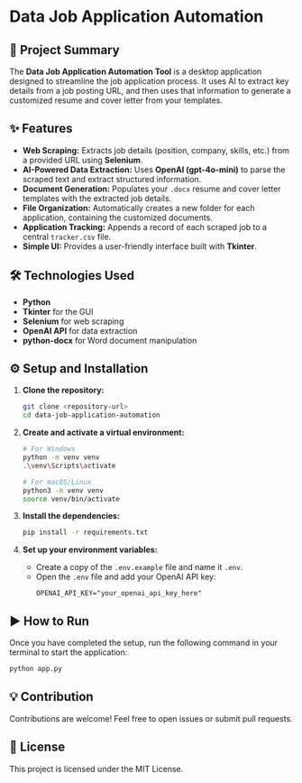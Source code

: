 # Data Job Application Automation

## 🚀 Project Summary

The **Data Job Application Automation Tool** is a desktop application designed to streamline the job application process. It uses AI to extract key details from a job posting URL, and then uses that information to generate a customized resume and cover letter from your templates.

## ✨ Features

-   **Web Scraping:** Extracts job details (position, company, skills, etc.) from a provided URL using **Selenium**.
-   **AI-Powered Data Extraction:** Uses **OpenAI (gpt-4o-mini)** to parse the scraped text and extract structured information.
-   **Document Generation:** Populates your `.docx` resume and cover letter templates with the extracted job details.
-   **File Organization:** Automatically creates a new folder for each application, containing the customized documents.
-   **Application Tracking:** Appends a record of each scraped job to a central `tracker.csv` file.
-   **Simple UI:** Provides a user-friendly interface built with **Tkinter**.

## 🛠️ Technologies Used

-   **Python**
-   **Tkinter** for the GUI
-   **Selenium** for web scraping
-   **OpenAI API** for data extraction
-   **python-docx** for Word document manipulation

## ⚙️ Setup and Installation

1.  **Clone the repository:**
    ```bash
    git clone <repository-url>
    cd data-job-application-automation
    ```

2.  **Create and activate a virtual environment:**
    ```bash
    # For Windows
    python -m venv venv
    .\venv\Scripts\activate

    # For macOS/Linux
    python3 -m venv venv
    source venv/bin/activate
    ```

3.  **Install the dependencies:**
    ```bash
    pip install -r requirements.txt
    ```

4.  **Set up your environment variables:**
    -   Create a copy of the `.env.example` file and name it `.env`.
    -   Open the `.env` file and add your OpenAI API key:
        ```
        OPENAI_API_KEY="your_openai_api_key_here"
        ```

## ▶️ How to Run

Once you have completed the setup, run the following command in your terminal to start the application:

```bash
python app.py
```

## 💡 Contribution

Contributions are welcome! Feel free to open issues or submit pull requests.

## 📜 License

This project is licensed under the MIT License.